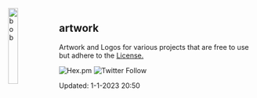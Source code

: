<img alt="bob" align="left" src="https://github.com/BobDotMe/artwork/raw/main/logos/BobLogo-color-logo-wo-hept.png" width="20%" height="20%">

## artwork
Artwork and Logos for various projects that are free to use but adhere to the [License.](LICENSE)

![Hex.pm](https://img.shields.io/hexpm/l/apa)
![Twitter Follow](https://img.shields.io/twitter/follow/BobDotMe?style=social)

Updated: 1-1-2023 20:50
